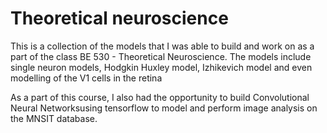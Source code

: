 # Theoretical neuroscience

This is a collection of the models that I was able to build and work on as a part of the class BE 530 - Theoretical Neuroscience. 
The models include single neuron models, Hodgkin Huxley model, Izhikevich model and even modelling of the V1 cells in the retina

As a part of this course, I also had the opportunity to build Convolutional Neural Networksusing tensorflow to model and perform image analysis on the MNSIT database.
